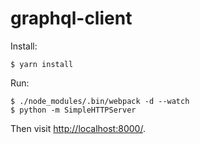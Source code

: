 graphql-client
==============

Install:

```
$ yarn install
```

Run:

```
$ ./node_modules/.bin/webpack -d --watch
$ python -m SimpleHTTPServer
```

Then visit [http://localhost:8000/](http://localhost:8000/).
